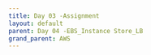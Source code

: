 ```yaml
---
title: Day 03 -Assignment
layout: default
parent: Day 04 -EBS_Instance Store_LB
grand_parent: AWS
---
```

